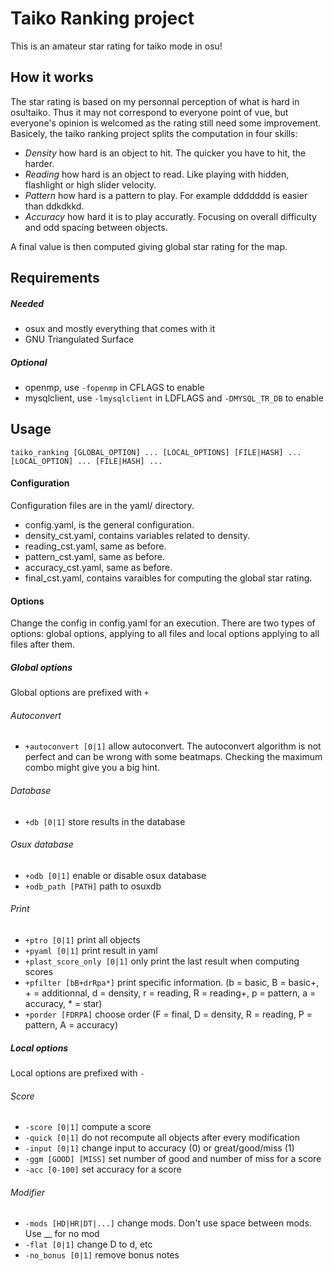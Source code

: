 # Taiko Ranking project
This is an amateur star rating for taiko mode in osu!

## How it works
The star rating is based on my personnal perception of what is hard in osu!taiko. Thus it may not correspond to everyone point of vue, but everyone's opinion is welcomed as the rating still need some improvement. Basicely, the taiko ranking project splits the computation in four skills: 
* *Density* how hard is an object to hit. The quicker you have to hit, the harder.
* *Reading* how hard is an object to read. Like playing with hidden, flashlight or high slider velocity. 
* *Pattern* how hard is a pattern to play. For example ddddddd is easier than ddkdkkd. 
* *Accuracy* how hard it is to play accuratly. Focusing on overall difficulty and odd spacing between objects.

A final value is then computed giving global star rating for the map.

## Requirements
##### Needed
* osux and mostly everything that comes with it
* GNU Triangulated Surface

##### Optional
* openmp, use `-fopenmp` in CFLAGS to enable
* mysqlclient, use `-lmysqlclient` in LDFLAGS and `-DMYSQL_TR_DB` to enable

## Usage
`taiko_ranking [GLOBAL_OPTION] ... [LOCAL_OPTIONS] [FILE|HASH] ... [LOCAL_OPTION] ... [FILE|HASH] ... `

#### Configuration
Configuration files are in the yaml/ directory.
* config.yaml, is the general configuration.
* density_cst.yaml, contains variables related to density.
* reading_cst.yaml, same as before.
* pattern_cst.yaml, same as before.
* accuracy_cst.yaml, same as before.
* final_cst.yaml, contains varaibles for computing the global star rating.

#### Options
Change the config in config.yaml for an execution. There are two types of options: global options, applying to all files and local options applying to all files after them.

##### Global options
Global options are prefixed with `+`

###### Autoconvert
* `+autoconvert [0|1]` allow autoconvert. The autoconvert algorithm is not perfect and can be wrong with some beatmaps. Checking the maximum combo might give you a big hint.

###### Database
* `+db [0|1]` store results in the database

###### Osux database 
* `+odb [0|1]` enable or disable osux database
* `+odb_path [PATH]` path to osuxdb

###### Print
* `+ptro [0|1]` print all objects
* `+pyaml [0|1]` print result in yaml
* `+plast_score_only [0|1]` only print the last result when computing scores
* `+pfilter [bB+drRpa*]` print specific information. (b = basic, B = basic+, + = additionnal, d = density, r = reading, R = reading+, p = pattern, a = accuracy, * = star)
* `+porder [FDRPA]` choose order (F = final, D = density, R = reading, P = pattern, A = accuracy)

##### Local options
Local options are prefixed with `-`

###### Score
* `-score [0|1]` compute a score
* `-quick [0|1]` do not recompute all objects after every modification
* `-input [0|1]` change input to accuracy (0) or great/good/miss (1)
* `-ggm [GOOD] [MISS]` set number of good and number of miss for a score
* `-acc [0-100]` set accuracy for a score

###### Modifier
* `-mods [HD|HR|DT|...]` change mods. Don't use space between mods. Use __ for no mod
* `-flat [0|1]` change D to d, etc
* `-no_bonus [0|1]` remove bonus notes

